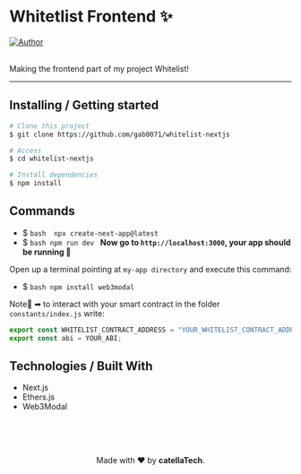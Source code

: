 <h1 aling="center">Whitetlist Frontend ✨</h1>

  <a href="https://github.com/gab0071" target="_blank">
    <img alt="Author" src="https://img.shields.io/badge/made%20by-CatellaTech-blueviolet?style=flat-square">
  </a>
 

  <br>
  <br>

Making the frontend part of my project Whitelist!

<hr>
<h2> Installing / Getting started </h2>

```bash
# Clone this project
$ git clone https://github.com/gab0071/whitelist-nextjs

# Access
$ cd whitelist-nextjs

# Install dependencies
$ npm install 

``` 

<h2>Commands</h2>

- $ ```bash 
npx create-next-app@latest```
- $ ```bash npm run dev ``` 
<strong>Now go to `http://localhost:3000`, your app should be running </strong>🤘

Open up a terminal pointing at `my-app directory` and execute this command:
- $ ```bash npm install web3modal ```

Note🚨 ➡ to interact with your smart contract in the folder `constants/index.js` write:

```js
export const WHITELIST_CONTRACT_ADDRESS = "YOUR_WHITELIST_CONTRACT_ADDRESS";
export const abi = YOUR_ABI;
```
<h2> Technologies / Built With </h2>

- Next.js
- Ethers.js
- Web3Modal

<br>
<br>

<p align="center">
<br/>
  Made with ❤️ by <b>catellaTech</b>.
</p>
